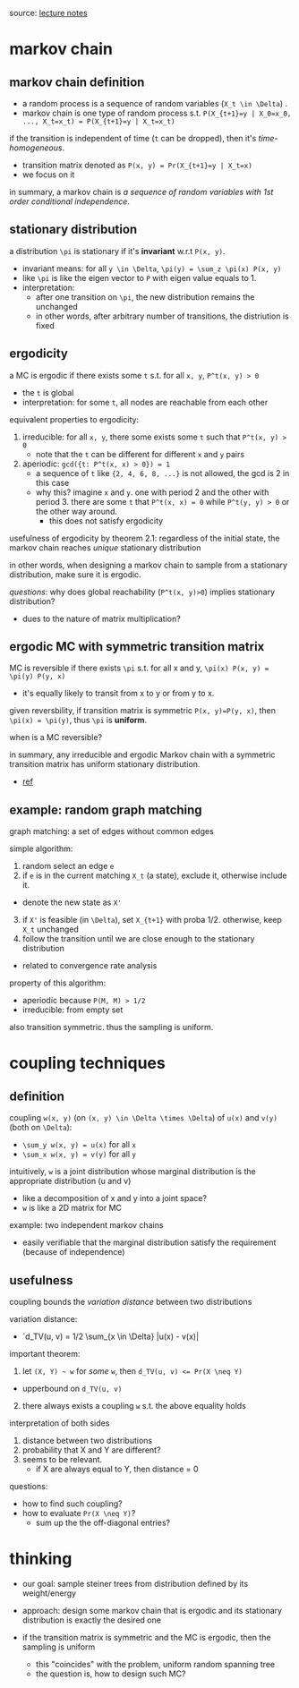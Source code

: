 source: [lecture notes](https://www.cc.gatech.edu/~vigoda/MCMC_Course/MC-basics.pdf)

# markov chain

## markov chain definition

- a random process is a sequence of random variables (`X_t \in \Delta`) . 
- markov chain is one type of random process s.t. `P(X_{t+1}=y | X_0=x_0, ..., X_t=x_t) = P(X_{t+1}=y | X_t=x_t)`

if the transition is independent of time (`t` can be dropped), then it's *time-homogeneous*. 

  - transition matrix denoted as `P(x, y) = Pr(X_{t+1}=y | X_t=x)`  
  - we focus on it

in summary, a markov chain is *a sequence of random variables with 1st order conditional independence*. 

## stationary distribution

a distribution `\pi` is stationary if it's **invariant** w.r.t `P(x, y)`. 

- invariant means:  for all `y \in \Delta`, `\pi(y) = \sum_z \pi(x) P(x, y)`
- like `\pi` is like the eigen vector to `P` with eigen value equals to 1.
- interpretation: 
  - after one transition on `\pi`, the new distribution remains the unchanged
  - in other words, after arbitrary number of transitions, the distriution is fixed

## ergodicity

a MC is ergodic if there exists some `t` s.t. for all `x, y`, `P^t(x, y) > 0 ` 
  - the `t` is global
  - interpretation: for some `t`, all nodes are reachable from each other

equivalent properties to ergodicity:

1. irreducible: for all `x, y`, there some exists some `t` such that `P^t(x, y) > 0 ` 
   - note that the `t` can be different for different `x` and `y` pairs
2. aperiodic: `gcd({t: P^t(x, x) > 0}) = 1`
   - a sequence of `t` like `{2, 4, 6, 8, ...}` is not allowed, the gcd is 2 in this case
   - why this? imagine `x` and `y`. one with period 2 and the other with period 3. there are some `t` that `P^t(x, x) = 0` while `P^t(y, y) > 0` or the other way around.
     - this does not satisfy ergodicity

usefulness of ergodicity by theorem 2.1: regardless of the initial state, the markov chain reaches *unique* stationary distribution

in other words, when designing a markov chain to sample from a stationary distribution, make sure it is ergodic.

*questions*: why does global reachability (`P^t(x, y)>0`) implies stationary distribution?
  - dues to the nature of matrix multiplication?

## ergodic MC with symmetric transition matrix

MC is reversible if there exists `\pi` s.t. for all x and y, `\pi(x) P(x, y) = \pi(y) P(y, x)`
  - it's equally likely to transit from x to y or from y to x.

given reversbility, if transition matrix is symmetric `P(x, y)=P(y, x)`, then `\pi(x) = \pi(y)`, thus `\pi` is **uniform**. 

when is a MC reversible?

in summary, any irreducible and ergodic Markov chain with a symmetric transition matrix has uniform stationary distribution. 
  - [ref](http://people.math.gatech.edu/~randall/McmS10/riffle.pdf)

## example: random graph matching

graph matching: a set of edges without common edges

simple algorithm:

1. random select an edge `e`
2. if `e` is in the current matching `X_t` (a state), exclude it, otherwise include it. 
  - denote the new state as `X'`
3. if `X'` is feasible (in `\Delta`), set `X_{t+1}` with proba 1/2. otherwise, keep `X_t` unchanged
4. follow the transition until we are close enough to the stationary distribution
  - related to convergence rate analysis

property of this algorithm:

- aperiodic because `P(M, M) > 1/2`
- irreducible: from empty set

also transition symmetric. thus the sampling is uniform. 

# coupling techniques

## definition

coupling `w(x, y)` (on `(x, y) \in \Delta \times \Delta`) of `u(x)` and `v(y)` (both on `\Delta`):

- `\sum_y w(x, y) = u(x)` for all `x`
- `\sum_x w(x, y) = v(y)` for all `y`

intuitively, `w` is a joint distribution whose marginal distribution is the appropriate distribution (u and v)
  - like a decomposition of x and y into a joint space?
  - `w` is like a 2D matrix for MC

example: two independent markov chains

- easily verifiable that the marginal distribution satisfy the requirement (because of independence)


## usefulness

coupling bounds the *variation distance* between two distributions

variation distance:

- `d_TV(u, v) = 1/2 \sum_{x \in \Delta} |u(x) - v(x)|

important theorem:

1. let `(X, Y) ~ w` for *some* `w`, then `d_TV(u, v) <= Pr(X \neq Y)`
  - upperbound on `d_TV(u, v)`
2. there always exists  a coupling `w` s.t. the above equality holds

interpretation of both sides

1. distance between two distributions 
2. probability that X and Y are different?
3. seems to be relevant.
   - if X are always equal to Y, then distance = 0

questions:

- how to find such coupling?
- how to evaluate `Pr(X \neq Y)`? 
  - sum up the the off-diagonal entries?


# thinking

- our goal: sample steiner trees from distribution defined by its weight/energy
- approach: design some markov chain that is ergodic and its stationary distribution is exactly the desired one

- if the transition matrix is symmetric and the MC is ergodic, then the sampling is uniform
  - this "coincides" with the problem, uniform random spanning tree
  - the question is, how to design such MC?


   
